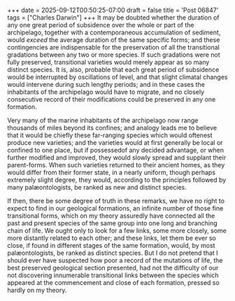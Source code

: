 +++
date = 2025-09-12T00:50:25-07:00
draft = false
title = 'Post 06847'
tags = ["Charles Darwin"]
+++
It may be doubted whether the duration of any one great period of subsidence over the whole or part of the archipelago, together with a contemporaneous accumulation of sediment, would _exceed_ the average duration of the same specific forms; and these contingencies are indispensable for the preservation of all the transitional gradations between any two or more species. If such gradations were not fully preserved, transitional varieties would merely appear as so many distinct species. It is, also, probable that each great period of subsidence would be interrupted by oscillations of level, and that slight climatal changes would intervene during such lengthy periods; and in these cases the inhabitants of the archipelago would have to migrate, and no closely consecutive record of their modifications could be preserved in any one formation.

Very many of the marine inhabitants of the archipelago now range thousands of miles beyond its confines; and analogy leads me to believe that it would be chiefly these far-ranging species which would oftenest produce new varieties; and the varieties would at first generally be local or confined to one place, but if possessedof any decided advantage, or when further modified and improved, they would slowly spread and supplant their parent-forms. When such varieties returned to their ancient homes, as they would differ from their former state, in a nearly uniform, though perhaps extremely slight degree, they would, according to the principles followed by many palæontologists, be ranked as new and distinct species.

If then, there be some degree of truth in these remarks, we have no right to expect to find in our geological formations, an infinite number of those fine transitional forms, which on my theory assuredly have connected all the past and present species of the same group into one long and branching chain of life. We ought only to look for a few links, some more closely, some more distantly related to each other; and these links, let them be ever so close, if found in different stages of the same formation, would, by most palæontologists, be ranked as distinct species. But I do not pretend that I should ever have suspected how poor a record of the mutations of life, the best preserved geological section presented, had not the difficulty of our not discovering innumerable transitional links between the species which appeared at the commencement and close of each formation, pressed so hardly on my theory.
